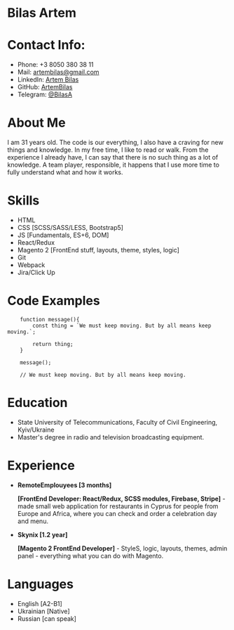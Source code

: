 # Bilas Artem

# Contact Info:
- Phone: +3 8050 380 38 11
- Mail: [artembilas@gmail.com](artembilas@gmail.com)
- LinkedIn: [Artem Bilas](https://www.linkedin.com/in/artem-bilas-b50905182/) 
- GitHub: [ArtemBilas](https://github.com/ArtemBilas)
- Telegram: [@BilasA](tg://user?id=412680518)


# About Me
I am 31 years old. The code is our everything, I also have a craving for new things and knowledge. In my free time, I like to read or walk. From the experience I already have, I can say that there is no such thing as a lot of knowledge. A team player, responsible, it happens that I use more time to fully understand what and how it works.


# Skills
* HTML
* CSS [SCSS/SASS/LESS, Bootstrap5]
* JS [Fundamentals, ES+6, DOM]
* React/Redux
* Magento 2 [FrontEnd stuff, layouts, theme, styles, logic]
* Git
* Webpack
* Jira/Click Up


# Code Examples
```
    function message(){
        const thing = `We must keep moving. But by all means keep moving.`;

        return thing;
    }

    message();

    // We must keep moving. But by all means keep moving.
```


# Education
- State University of Telecommunications, Faculty of Civil Engineering, Kyiv/Ukraine
- Master's degree in radio and television broadcasting equipment.


# Experience
- **RemoteEmplouyees [3 months]**

    **[FrontEnd Developer: React/Redux, SCSS modules, Firebase, Stripe]** - made small web application for restaurants in Cyprus for people from Europe and Africa, where you can check and order a celebration day and menu.


- **Skynix [1.2 year]**

    **[Magento 2 FrontEnd Developer]** - StyleS, logic, layouts, themes, admin panel - everything what you can do with Magento.


# Languages
- English [A2-B1]
- Ukrainian [Native]
- Russian [can speak]
